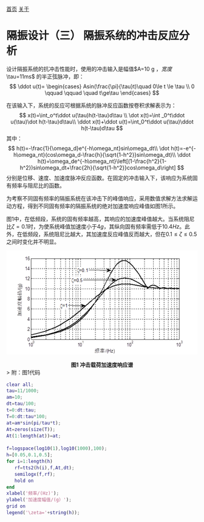 [首页](https://wwl.today)  [关于](https://wwl.today/about.html) 

# 隔振设计（三）  隔振系统的冲击反应分析

设计隔振系统的抗冲击性能时，使用的冲击输入是幅值$A=10 g $，宽度$\tau=11ms$ 的半正弦脉冲，即：
$$
\ddot u(t)=
\begin{cases}
Asin(\frac{\pi}{\tau}t)\quad 0\le t \le \tau \\
0 \qquad \qquad \quad t\ge\tau
\end{cases}
$$

在该输入下，系统的反应可根据系统的脉冲反应函数按卷积求解表示为：
$$
x(t)=\int_o^t\ddot u(\tau)h(t-\tau)d\tau \\
\dot x(t)=\int _0^t\ddot u(\tau)\dot h(t-\tau)d\tau\\
\ddot x(t)+\ddot u(t)=\int_0^t\ddot u(\tau)\ddot h(t-\tau)d\tau
$$
其中：
$$
h(t)=-\frac{1}{\omega_d}e^{-h\omega_nt}sin\omega_dt\\
\dot h(t)=-e^{-h\omega_nt}(cos\omega_d-\frac{h}{\sqrt{1-h^2}}sin\omega_dt)\\
\ddot h(t)=\omega_de^{-h\omega_nt}\left[(1-\frac{h^2}{1-h^2})sin\omega_dt+\frac{2h}{\sqrt{1-h^2}}cos\omega_d\right]
$$
分别是位移、速度、加速度脉冲反应函数。在固定的冲击输入下，该响应为系统固有频率与阻尼比的函数。

为考察不同固有频率的隔振系统在该冲击下的峰值响应，采用数值求解方法求解运动方程，得到不同固有频率的隔振系统的绝对加速度响应峰值如图1所示。

图1中，在低频段，系统的固有频率越高，其响应的加速度峰值越大。当系统阻尼比$\zeta=0.1$时，为使系统峰值加速度小于$4g$，其纵向固有频率需低于$10.4Hz$。此外，在低频段，系统阻尼比越大，其加速度反应峰值反而越大，但在$0.1\le\zeta\le0.5$之间时变化并不明显。

![image-20200108010336911](image-20200108010336911.png)

<center><b>图1 冲击载荷加速度响应谱</b> </center>
> 附：图1代码

```matlab
clear all;
tau=11/1000;
am=10;
dt=tau/100;
t=0:dt:tau;
T=0:dt:tau*100;
at=am*sin(pi/tau*t);
At=zeros(size(T));
At(1:length(at))=at;

f=logspace(log10(1),log10(1000),100);
h=[0.05,0.1,0.5];
for i=1:length(h)
   rf=tts2(h(i),f,At,dt);
   semilogx(f,rf);
   hold on
end
xlabel('频率/(Hz)');
ylabel('加速度幅值/(g）');
grid on
legend('\zeta='+string(h));
```

